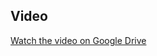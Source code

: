 
## Video
[Watch the video on Google Drive](https://drive.google.com/file/d/16varL-uye9-jJNd4tDKuijL7nmK9fi-m/view?usp=sharing)

